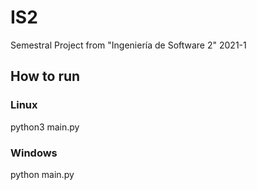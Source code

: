 # IS2
Semestral Project from "Ingeniería de Software 2" 2021-1

## How to run
### Linux
python3 main.py
### Windows
python main.py
